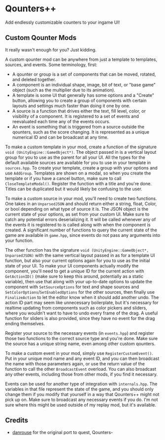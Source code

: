 # Qounters++

Add endlessly customizable counters to your ingame UI!

## Custom Qounter Mods

It really wasn't enough for you? Just kidding.

A custom qounter mod can be anywhere from just a template to templates, sources, and events. Some terminology, first:

- A qounter or group is a set of components that can be moved, rotated, and deleted together.
- A component is an individual shape, image, bit of text, or "base game" object (such as the multiplier due to its animation).
- A template is some UI that generally has some options and a "Create" button, allowing you to create a group of components with certain layouts and settings much faster than doing it one by one.
- A source is a function that drives either the text, fill level, color, or visibility of a component. It is registered to a set of events and reevaluated each time any of the events occurs.
- An event is something that is triggered from a source outside the qounters, such as the score changing. It is represented as a unique numerical ID and can be broadcast at any time.

To make a custom template in your mod, create a function of the signature `void (UnityEngine::GameObject*)`. The object passed in is a vertical layout group for you to use as the parent for all your UI. All the types for the default available sources are available for you to use in your template in `sources.hpp`. To create your template, create a group with your options and use `AddGroup`. Templates are shown on a modal, so when you create the template or if you have a cancel button, make sure to call `CloseTemplateModal()`. Register the function with a title and you're done. Titles can be duplicated but it would likely be confusing to the user.

To make a custom source in your mod, you'll need to create two functions. One takes in an `UnparsedJSON` and should return either a string, float, Color, or bool depending on what type of source it is. The JSON object is the current state of your options, as set from your custom UI. Make sure to catch any potential errors deserializing it. It will be called whenever any of the events it is registered to is called along with when the component is created. A significant number of functions to query the current state of the game are available in `game.hpp`, since events do not pass any arguments into your function.

The other function has the signature `void (UnityEngine::GameObject*, UnparsedJSON)` with the same vertical layout passed in as for a template UI function, but also your current options again for you to use as the initial state of your UI. To make your UI components actually modify the component, you'll need to get a unique ID for the current action with `GetActionID()` (make sure to keep this around, potentially as a static variable), then use that along with your up-to-date options to update the component with `SetSourceOptions` for text and shape sources and `SetColorOptions`/`SetEnabledOptions` for the other sources, then finally use `FinalizeAction` to let the editor know when it should add another undo. The action ID part may seem like unnecessary boilerplate, but it's necessary for realtime updating from components such as color pickers and sliders, where you wouldn't want to have to undo every frame of the drag. A useful function for sliders is also provided, since they have no event for the drag ending themselves.

Register your source to the necessary events (in `events.hpp`) and register those two functions to the correct source type and you're done. Make sure the source has a unique string name, even among other custom qounters.

To make a custom event in your mod, simply use `RegisterCustomEvent()`. Put in your unique mod name and any event ID, and you can then broadcast the name with those parameters again, or use the return value of the function to call the other `BroadcastEvent` overload. You can also broadcast any other events, including those from other mods, if you find it necessary.

Events can be used for another type of integration with `internals.hpp`. The variables in that file represent the state of the game, and you should only change them if you modify that yourself in a way that Qounters++ might not pick up on. Make sure to broadcast any necessary events if you do. I'm not sure where this might be used outside of my replay mod, but it's available.

## Credits

* [danrouse](https://github.com/danrouse) for the original port to quest, Qounters-
